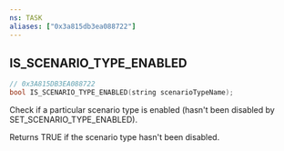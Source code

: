 ```yaml
---
ns: TASK
aliases: ["0x3a815db3ea088722"]
---
```

## IS_SCENARIO_TYPE_ENABLED

```c
// 0x3A815DB3EA088722
bool IS_SCENARIO_TYPE_ENABLED(string scenarioTypeName);
```

Check if a particular scenario type is enabled (hasn't been disabled by SET_SCENARIO_TYPE_ENABLED).

Returns TRUE if the scenario type hasn't been disabled.

